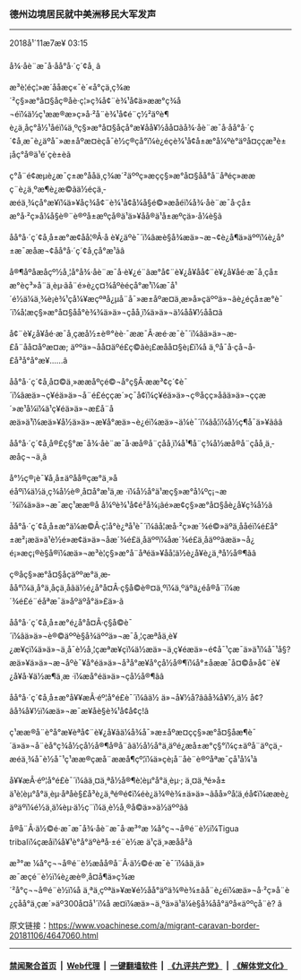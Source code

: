 ### 德州边境居民就中美洲移民大军发声 
------------------------

<div class="published">
 <span class="date" title="ä¸­å½æ¶é´">
  <time datetime="2018-11-07T03:15:00+08:00">
   2018å¹´11æ7æ¥ 03:15
  </time>
 </span>
</div>
<br/>
<div class="wsw">
 <span class="dateline">
  å¾·åè¨æ¯å·åå°å·´ç´¢å¸ â
 </span>
 <p paraeid="{cf306552-7e22-473a-9c2a-fc9611f83d2e}{160}" paraid="426199516">
  æ³è¦éç¦»æ´ååæç«¯è´«å°çä¸­ç¾æ´²ç§»æ°å¤§åç®åè·ç¦»ç¾å¢¨è¾¹å¢ä»ææ°ç¾å¬éï¼ä½ç¹ææ®æ»ç»å·²å¨è¾¹å¢é¨ç½²äºè¶è¿ä¸åç°å½¹åéï¼ä¸ºç§»æ°å¤§åçå°æ¥åå¥½åå¤ãå¾·åè¨æ¯å·åå°å·´ç´¢å¸æ¯è¿äºå¯»æ±åºæ¤èçå¯è½ç®çå°ï¼è¿éçè¾¹å¢å±æ°å¼ºè°äºå¤ççæ³è±¡åç°å®ä¹é´çè±èã
 </p>
 <p paraeid="{cf306552-7e22-473a-9c2a-fc9611f83d2e}{238}" paraid="131276111">
  ç°å¨é¢æµè¿æ¯ç±æ°ååä¸­ç¾æ´²äººç»æçç§»æ°å¤§åå°å¨åªéç»ææç¨è¿ä¸ºæ¶è¿æ©ãä½éçä¸­æéä¸¾çå°æ¥ï¼ä»¥åç¾å¢¨è¾¹å¢å¼å§é©»æåéï¼å¾·åè¨æ¯å·çå±æ°å·²ç»å¼å§è®¨è®ºå±æºçå®ä¹ä»¥åå®ä¹å±æºçä»·å¼è§ã
 </p>
 <p paraeid="{fd4f2aaf-ca32-4ed1-87ea-c7a176d30f9d}{29}" paraid="1233655693">
  åå°å·´ç´¢å¸å±æ°æ¢åå¦®Â·å è¥¿äºè¯´ï¼âæè§å¾æä»¬æ¬¢è¿å¶ä»äººï¼è¿å°±æ¯æåæ¬¢åå°å·´ç´¢å¸çå°æ¹ãâ
 </p>
 <p paraeid="{fd4f2aaf-ca32-4ed1-87ea-c7a176d30f9d}{57}" paraid="896373260">
  å®¶åº­åæåçº½å¸¦å°å¾·åè¨æ¯å·è¥¿é¨ãæ°å¢¨è¥¿å¥åå¢¨è¥¿å¥åé·æ¯å¸çå±æ°èç³»å¨ä¸èµ·ãå¨é»è¿ç¤¾åºèéçå°æ¹ï¼æ¯å¹´é½ä¼ä¸¾è¡è¾¹çå¼¥æçºªå¿µå¨å¯»æ±åºæ¤ä¸­æ­»å»çäººä»¬ãè¿éçå±æ°è¯´ï¼å¦æç§»æ°å¤§åå°è¾¾ä»ä»¬çåå¸ï¼ä»ä»¬ä¼åå¥½åå¤ã
 </p>
 <p paraeid="{fd4f2aaf-ca32-4ed1-87ea-c7a176d30f9d}{99}" paraid="1420549949">
  å¢¨è¥¿å¥åé·æ¯å¸çæå½±è®°èè·¯ææ¯Â·æé·æ¯è¯´ï¼âä»ä»¬æ­£å¨åå¤åºæ¤æ; äººä»¬åå¤äºé£ç©ãè¡£æåå¤§è¡£ï¼å ä¸ºå¯å·çå¬å­£å³å°å°æ¥......â
 </p>
 <p paraeid="{fd4f2aaf-ca32-4ed1-87ea-c7a176d30f9d}{135}" paraid="1829144248">
  åå°å·´ç´¢å¸å¤©ä¸»ææåºçé©¬å°ç§Â·ææ³¢ç´¢è¯´ï¼âæä»¬ç¥éä»ä»¬å¨é£éççæ´»ç¯å¢ï¼ç¥éä»ä»¬ç®åçç»åãä»ä»¬ççæ´»æ¹å¼ï¼ä¹ç¥éä»ä»¬æ­£å¨åæä»ä¹ï¼æä»¥å½ä»ä»¬æ¥å°æä»¬è¿éï¼æä»¬ä¼è¯´ï¼âå¦ï¼å½ç¶å¯ä»¥ãââ
 </p>
 <p paraeid="{fd4f2aaf-ca32-4ed1-87ea-c7a176d30f9d}{193}" paraid="702366272">
  åå°å·´ç´¢å¸å®£ç§°æ¯å¾·åè¨æ¯å·æå®å¨çåå¸ï¼å¹¶å¨ç¾å½æå®å¨çåå¸ä¸­æåç¬¬ä¸ã
 </p>
 <p paraeid="{fd4f2aaf-ca32-4ed1-87ea-c7a176d30f9d}{227}" paraid="1538194778">
  å°½ç®¡è¯¥å¸å±äºåå®çæ°ä¸»åéåºï¼ä½ä¸ç¾å½è®¸å¤å°æ¹ä¸æ ·ï¼å½å°ä¹æç§»æ°å¼ºç¡¬æ´¾ï¼ä»ä»¬æ¯æç¹ææ®å å¼ºè¾¹å¢é²å¾¡ãé»æ­¢ç§»æ°å¤§åè¿å¥ç¾å½ã
 </p>
 <p paraeid="{c68d5aea-33c6-48f5-8ac9-23d15839bca9}{16}" paraid="1194033452">
  åå°å·´ç´¢å¸å±æ°ä¼æ©Â·ç¦å°è¿ªå¹è¯´ï¼âå¦æå·²ç»æ´¾é©»äºä¸ååéï¼é£å°±æ²¡æä»ä¹è½é»æ­¢ä»ä»¬åæ´¾é£ä¸åäººï¼åæ´¾é£ä¸åäººãæä»¬å¿é¡»æç¡®è§å®ï¼æä»¬æ³è¦ç§»æ°å¨åªéä»¥åå¦ä½è¿å¥è¿ä¸ªå½å®¶ãâ
 </p>
 <p paraeid="{c68d5aea-33c6-48f5-8ac9-23d15839bca9}{88}" paraid="548675193">
  ç®åç§»æ°å¤§åçäººæ°ä¸æ­åå°ï¼ä¸å°ä¸åçä¸åãä½é¿å°å¤Â·ç§å©è®¤ä¸ºï¼ä¸ºäºä¿éå®å¨ï¼æ´¾é£é¨éåªæ¯ä»åºäºå°ä»£ä»·ã
 </p>
 <p paraeid="{c68d5aea-33c6-48f5-8ac9-23d15839bca9}{134}" paraid="420775635">
  åå°å·´ç´¢å¸å±æ°é¿å°å¤Â·ç§å©è¯´ï¼âä»ä»¬è®©äººè§å¾äººä»¬æ¯å¸¦çæªåä¸è¥¿æ¥çï¼ä»ä»¬ä¸å¯è½å¸¦çæªæ¥çï¼ä½æä»¬ä¸ç¥éæä»¬é¢å¯¹çæ¯ä»ä¹ï¼å¯¹å§? æä»¥ä»ä»¬æ¬åºè¯¥å°éä»ä»¬å³å°æ¥å°çå½å®¶ï¼å°±åææ¯å¤©å»å¢¨è¥¿å¥å·¥ä½æ¶ä¸æ ·ï¼æå°éä»ä»¬çå½å®¶ãâ
 </p>
 <p paraeid="{c68d5aea-33c6-48f5-8ac9-23d15839bca9}{182}" paraid="460040902">
  åå°å·´ç´¢å¸å±æ°å¥¥æÂ·éº¦å°é£è¯´ï¼âä½ ä»¬å¥½å?ââå¾å¥½,ä½ å¢?âå¾å¥½ï¼æä»¬æ¯æ¥åè§è¾¹å¢å¢ç!â
 </p>
 <p paraeid="{c68d5aea-33c6-48f5-8ac9-23d15839bca9}{204}" paraid="1819351528">
  ç¹ææ®å¨è°å°æ¥èªå¢¨è¥¿å¥ãä¼å¾å¯»æ±åºæ¤çç§»æ°å¤§åæ¶è¯´ä»ä»¬å¨èå°ç¾å½çå½å®¶å®å¨ãä½å½å°ä¸äºé¿æå±æ°ç§°ï¼ç±äºå¨äºçä¸­æéä¸¾å¯è½å¯¹ç¹ææ®çæå¨ææå¶çº¦ï¼ä»çè¡å¨åè¨è®ºåªæ¯çå¹å¼¹ã
 </p>
 <p paraeid="{c68d5aea-33c6-48f5-8ac9-23d15839bca9}{254}" paraid="1017744228">
  å¥¥æÂ·éº¦å°é£è¯´ï¼âä¸¤ä¸ªå½å®¶è¦èµ°å°ä¸èµ·; ä¸¤ä¸ªé»å±ä¹è¦èµ°å°ä¸èµ·åªåè§£å³è¿ä¸ªé®é¢ï¼éè¿ä¾®è¾±ä»ä»¬ãåå»ºå¦ä¸éå¢ï¼ææè¿äºäºï¼é½ä¸ä¼èµ·ä½ç¨ï¼ä¸è½å¸®å©ä»»ä½äººãâ
 </p>
 <p paraeid="{da449cb1-6b60-4ef7-a721-f2f977734cc0}{55}" paraid="58929285">
  å®å¨Â·ä½©é·æ¯æ¯å¾·åè¨æ¯å·æ³°æ ¼å°ç¬¬å®é¨è½ï¼Tigua tribalï¼çæåï¼å¥¹è°å°äºèªå·±é¨è½æ ä¹çä¸»æåå²ã
 </p>
 <p paraeid="{da449cb1-6b60-4ef7-a721-f2f977734cc0}{95}" paraid="1430251263">
  æ³°æ ¼å°ç¬¬å®é¨è½æåå®å¨Â·ä½©é·æ¯è¯´ï¼âä¸ä»æ¯æçé¨è½ï¼è¿æè®¸å¤å¶ä»ç¾æ´²å°ç¬¬å®é¨è½ï¼å ä¸ªä¸çºªä»¥æ¥é½åå°äºä¾®è¾±ãå¨è¿éï¼æä»¬å·²ç»å¨è¿çåå°ä¸çæ´»äº300å¤å¹´ï¼å æ­¤ï¼æä»¬ä¸ºä»ä¹ä¼è§å¾åå°äºå«äººçå¨è? â
 </p>
 <p paraeid="{da449cb1-6b60-4ef7-a721-f2f977734cc0}{128}" paraid="1022548150">
 </p>
 <p paraeid="{c68d5aea-33c6-48f5-8ac9-23d15839bca9}{200}" paraid="1268319598">
 </p>
</div>

原文链接：https://www.voachinese.com/a/migrant-caravan-border-20181106/4647060.html


------------------------
#### [禁闻聚合首页](https://github.com/gfw-breaker/banned-news/blob/master/README.md) &nbsp;|&nbsp; [Web代理](https://github.com/gfw-breaker/open-proxy/blob/master/README.md) &nbsp;|&nbsp;  [一键翻墙软件](https://github.com/gfw-breaker/nogfw/blob/master/README.md) &nbsp;|&nbsp; [《九评共产党》](https://github.com/gfw-breaker/9ping.md/blob/master/README.md#九评之一评共产党是什么) &nbsp;|&nbsp; [《解体党文化》](https://github.com/gfw-breaker/jtdwh.md/blob/master/README.md#绪论)